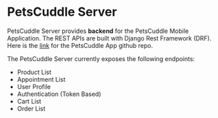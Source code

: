 # PetsCuddle Server

PetsCuddle Server provides **backend** for the PetsCuddle Mobile Application. The REST APIs are built with Django Rest Framework (DRF). Here is the [link](https://github.com/Rits1272/PetsCuddle_app) for the PetsCuddle App github repo.

The PetsCuddle Server currently exposes the following endpoints:

- Product List 
- Appointment List
- User Profile
- Authentication (Token Based)
- Cart List
- Order List
